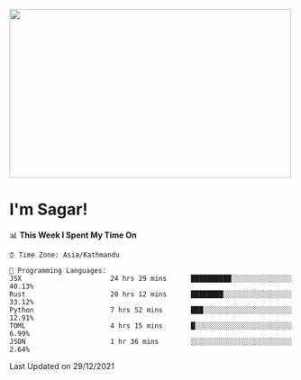 
<img src="https://media.giphy.com/media/3ornk57KwDXf81rjWM/giphy.gif" width="500" height="300" frameBorder="0" class="giphy-embed" allowFullScreen></img>

#   I'm Sagar!

<!--START_SECTION:waka-->
📊 **This Week I Spent My Time On** 

```text
⌚︎ Time Zone: Asia/Kathmandu

💬 Programming Languages: 
JSX                      24 hrs 29 mins      ██████████░░░░░░░░░░░░░░░   40.13% 
Rust                     20 hrs 12 mins      ████████░░░░░░░░░░░░░░░░░   33.12% 
Python                   7 hrs 52 mins       ███░░░░░░░░░░░░░░░░░░░░░░   12.91% 
TOML                     4 hrs 15 mins       █░░░░░░░░░░░░░░░░░░░░░░░░   6.99% 
JSON                     1 hr 36 mins        ░░░░░░░░░░░░░░░░░░░░░░░░░   2.64%

```


 Last Updated on 29/12/2021
<!--END_SECTION:waka-->
